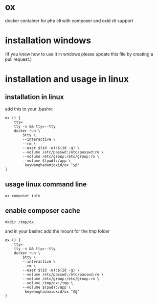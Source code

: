 # ox
docker container for php cli with composer and oxid cli support

# installation windows
(If you know how to use it in wndows please update this file by creating a pull request.)

# installation and usage in linux

## installation in linux
add this to your .bashrc
```
ox () {
    tty=
    tty -s && tty=--tty
    docker run \
        $tty \
        --interactive \
        --rm \
        --user $(id -u):$(id -g) \
        --volume /etc/passwd:/etc/passwd:ro \
        --volume /etc/group:/etc/group:ro \
        --volume $(pwd):/app \
         keywanghadamioxid/ox "$@"
}
```
## usage linux command line
```
ox composer info
```

## enable composer cache
```
mkdir /tmp/ox
```
and in your bashrc add the mount for the tmp folder
```
ox () {
    tty=
    tty -s && tty=--tty
    docker run \
        $tty \
        --interactive \
        --rm \
        --user $(id -u):$(id -g) \
        --volume /etc/passwd:/etc/passwd:ro \
        --volume /etc/group:/etc/group:ro \
        --volume /tmp/ox:/tmp \
        --volume $(pwd):/app \
         keywanghadamioxid/ox "$@"
}
```


